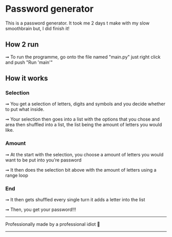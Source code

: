 # Password generator

This is a password generator. It took me 2 days t make with my slow smoothbrain but, I did finish it!

## How 2 run

➞ To run the programme, go onto the file named "main.py" just right click and push "Run 'main'"

## How it works 

  ### Selection
➞ You get a selection of letters, digits and symbols and you decide whether to put what inside.

➞ Your selection then goes into a list with the options that you chose and area then shuffled into a list, the list being the amount of letters you would like.
  
  ### Amount
➞ At the start with the selection, you choose a amount of letters you would want to be put into you're password

➞ It then does the selection bit above with the amount of letters using a range loop

  ### End
➞ It then gets shuffled every single turn it adds a letter into the list

➞ Then, you get your password!!!

---
Professionally made by a professional idiot  🧊

---
